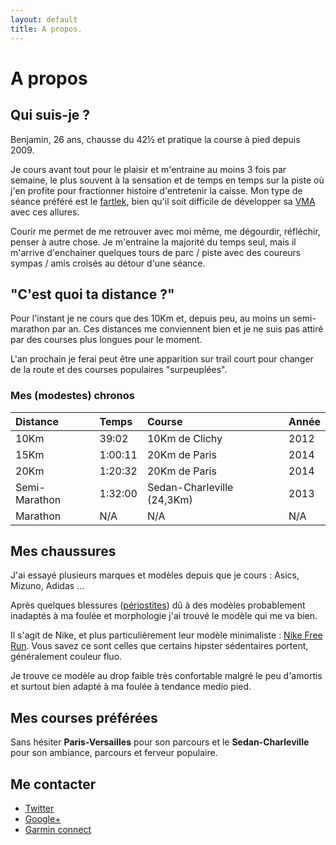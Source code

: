 ```yaml
---
layout: default
title: A propos.
---
```


# A propos

## Qui suis-je ?

Benjamin, 26 ans, chausse du 42½ et pratique la course à pied depuis 2009.

Je cours avant tout pour le plaisir et m'entraine au moins 3 fois par
semaine, le plus souvent à la sensation et de temps en temps sur la piste où
j'en profite pour fractionner histoire d'entretenir la caisse.
Mon type de séance préféré est le [fartlek][1], bien qu'il soit difficile de
développer sa [VMA][2] avec ces allures.

Courir me permet de me retrouver avec moi même, me dégourdir, réfléchir,
penser à autre chose. Je m'entraine la majorité du temps seul, mais il
m'arrive d'enchainer quelques tours de parc / piste avec des
coureurs sympas / amis croisés au détour d'une séance.

## "C'est quoi ta distance ?"

Pour l'instant je ne cours que des 10Km et, depuis peu, au moins un semi-marathon
par an. Ces distances me conviennent bien et je ne suis pas attiré par des
courses plus longues pour le moment.

L'an prochain je ferai peut être une apparition sur trail court pour
changer de la route et des courses populaires "surpeuplées".

### Mes (modestes) chronos

**Distance**  | **Temps**   | **Course**                    | **Année**
:-------------|:------------|:------------------------------|:--------------
10Km          | 39:02       | 10Km de Clichy                | 2012
15Km          | 1:00:11     | 20Km de Paris                 | 2014
20Km          | 1:20:32     | 20Km de Paris                 | 2014
Semi-Marathon | 1:32:00     | Sedan-Charleville (24,3Km)    | 2013
Marathon      | N/A         | N/A                           | N/A

## Mes chaussures

J'ai essayé plusieurs marques et modèles depuis que je cours : Asics, Mizuno,
Adidas ...

Après quelques blessures ([périostites][3]) dû à des modèles probablement
inadaptés à ma foulée et morphologie j'ai trouvé le modèle qui me va bien.

Il s'agit de Nike, et plus particulièrement leur modèle minimaliste : [Nike
Free Run][4]. Vous savez ce sont celles que certains hipster sédentaires
portent, généralement couleur fluo.

Je trouve ce modèle au drop faible très confortable malgré le peu d'amortis
et surtout bien adapté à ma foulée à tendance medio pied.

## Mes courses préférées

Sans hésiter **Paris-Versailles** pour son parcours et le **Sedan-Charleville**
pour son ambiance, parcours et ferveur populaire.

## Me contacter

* [Twitter](http://twitter.com/benjamin_ds)
* [Google+](https://plus.google.com/+BenjaminDosSantos)
* [Garmin connect](http://connect.garmin.com/modern/profile/bdossantos)

[1]: http://fr.wikipedia.org/wiki/Fartlek
[2]: http://fr.wikipedia.org/wiki/Vitesse_maximale_a%C3%A9robie
[3]: http://fr.wikipedia.org/wiki/P%C3%A9riostite
[4]: http://www.i-run.fr/recherche.html?nom=nike+free
[5]: http://twitter.com/benjamin_ds
[6]: https://plus.google.com/+BenjaminDosSantos
[7]: http://connect.garmin.com/modern/profile/bdossantos
